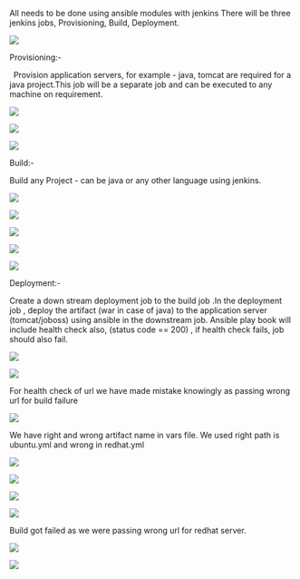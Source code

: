 ﻿All needs to be done using ansible modules with jenkins There will be three jenkins jobs, Provisioning, Build, Deployment.

![](Aspose.Words.f98f0bcb-8a54-4df1-b577-84d34cc3bd1b.001.png) 

Provisioning:-

` `Provision application servers, for example - java, tomcat are required for a java project.This job will be a separate job and can be executed to any machine on requirement.

![](Aspose.Words.f98f0bcb-8a54-4df1-b577-84d34cc3bd1b.002.png) 

![](Aspose.Words.f98f0bcb-8a54-4df1-b577-84d34cc3bd1b.003.png)


![](Aspose.Words.f98f0bcb-8a54-4df1-b577-84d34cc3bd1b.004.png)

Build:-

Build any Project - can be java or any other language using jenkins.

![](Aspose.Words.f98f0bcb-8a54-4df1-b577-84d34cc3bd1b.005.png) 

![](Aspose.Words.f98f0bcb-8a54-4df1-b577-84d34cc3bd1b.006.png) 

![](Aspose.Words.f98f0bcb-8a54-4df1-b577-84d34cc3bd1b.007.png) 

![](Aspose.Words.f98f0bcb-8a54-4df1-b577-84d34cc3bd1b.008.png) 

![](Aspose.Words.f98f0bcb-8a54-4df1-b577-84d34cc3bd1b.009.png)

Deployment:-

Create a down stream deployment job to the build job .In the deployment job , deploy the artifact (war in case of java) to the application server (tomcat/joboss) using ansible in the downstream job. Ansible play book will include health check also, (status code == 200) , if health check fails, job should also fail.

![](Aspose.Words.f98f0bcb-8a54-4df1-b577-84d34cc3bd1b.010.png) 

![](Aspose.Words.f98f0bcb-8a54-4df1-b577-84d34cc3bd1b.011.png) 

For health check of url we have made mistake knowingly as passing wrong url for build failure




![](Aspose.Words.f98f0bcb-8a54-4df1-b577-84d34cc3bd1b.012.png) 

We have right and wrong artifact name in vars file. We used right path is ubuntu.yml and wrong in redhat.yml

![](Aspose.Words.f98f0bcb-8a54-4df1-b577-84d34cc3bd1b.013.png) 

![](Aspose.Words.f98f0bcb-8a54-4df1-b577-84d34cc3bd1b.014.png)



![](Aspose.Words.f98f0bcb-8a54-4df1-b577-84d34cc3bd1b.015.png) 

![](Aspose.Words.f98f0bcb-8a54-4df1-b577-84d34cc3bd1b.016.png) 

Build got failed as we were passing wrong url for redhat server.

![](Aspose.Words.f98f0bcb-8a54-4df1-b577-84d34cc3bd1b.017.png) 

![](Aspose.Words.f98f0bcb-8a54-4df1-b577-84d34cc3bd1b.018.png)

